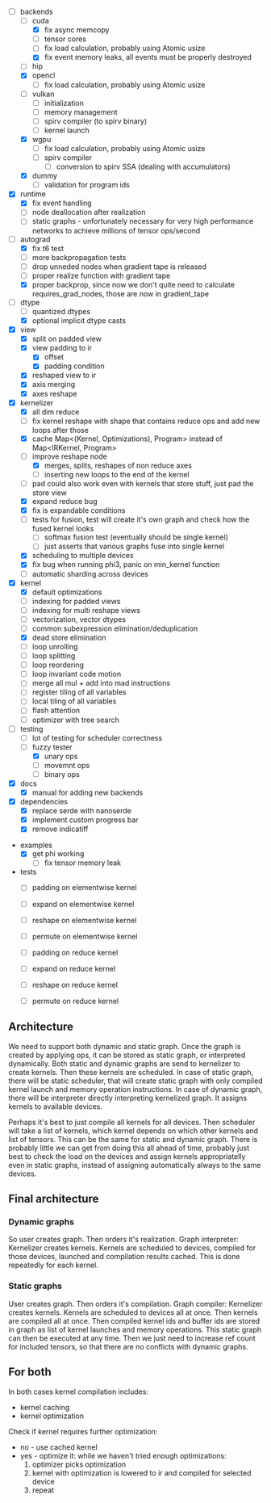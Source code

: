 - [ ] backends
  - [ ] cuda
    - [x] fix async memcopy
    - [ ] tensor cores
    - [ ] fix load calculation, probably using Atomic usize
    - [x] fix event memory leaks, all events must be properly destroyed
  - [ ] hip
  - [x] opencl
    - [ ] fix load calculation, probably using Atomic usize
  - [ ] vulkan
    - [ ] initialization
    - [ ] memory management
    - [ ] spirv compiler (to spirv binary)
    - [ ] kernel launch
  - [x] wgpu
    - [ ] fix load calculation, probably using Atomic usize
    - [ ] spirv compiler
      - [ ] conversion to spirv SSA (dealing with accumulators)
  - [x] dummy
    - [ ] validation for program ids
- [x] runtime
  - [x] fix event handling
  - [ ] node deallocation after realization
  - [ ] static graphs - unfortunately necessary for very high performance networks to achieve millions of tensor ops/second
- [ ] autograd
  - [x] fix t6 test
  - [ ] more backpropagation tests
  - [ ] drop unneded nodes when gradient tape is released
  - [ ] proper realize function with gradient tape
  - [x] proper backprop, since now we don't quite need to calculate requires_grad_nodes, those are now in gradient_tape
- [ ] dtype
  - [ ] quantized dtypes
  - [x] optional implicit dtype casts
- [x] view
  - [x] split on padded view
  - [x] view padding to ir
    - [x] offset
    - [x] padding condition
  - [x] reshaped view to ir
  - [x] axis merging
  - [x] axes reshape
- [x] kernelizer
  - [x] all dim reduce
  - [ ] fix kernel reshape with shape that contains reduce ops and add new loops after those
  - [x] cache Map<(Kernel, Optimizations), Program> instead of Map<IRKernel, Program>
  - [ ] improve reshape node
    - [x] merges, splits, reshapes of non reduce axes
    - [ ] inserting new loops to the end of the kernel
  - [ ] pad could also work even with kernels that store stuff, just pad the store view
  - [x] expand reduce bug
  - [x] fix is expandable conditions
  - [ ] tests for fusion, test will create it's own graph and check how the fused kernel looks
    - [ ] softmax fusion test (eventually should be single kernel)
    - [ ] just asserts that various graphs fuse into single kernel
  - [x] scheduling to multiple devices
  - [x] fix bug when running phi3, panic on min_kernel function
  - [ ] automatic sharding across devices
- [x] kernel
  - [x] default optimizations
  - [ ] indexing for padded views
  - [ ] indexing for multi reshape views
  - [ ] vectorization, vector dtypes
  - [ ] common subexpression elimination/deduplication
  - [x] dead store elimination
  - [ ] loop unrolling
  - [ ] loop splitting
  - [ ] loop reordering
  - [ ] loop invariant code motion
  - [ ] merge all mul + add into mad instructions
  - [ ] register tiling of all variables
  - [ ] local tiling of all variables
  - [ ] flash attention
  - [ ] optimizer with tree search
- [ ] testing
  - [ ] lot of testing for scheduler correctness
  - [ ] fuzzy tester
    - [x] unary ops
    - [ ] movemnt ops
    - [ ] binary ops

- [x] docs
  - [x] manual for adding new backends
- [x] dependencies
  - [x] replace serde with nanoserde
  - [x] implement custom progress bar
  - [x] remove indicatiff

- examples
  - [x] get phi working
    - [ ] fix tensor memory leak

- tests
  - [ ] padding on elementwise kernel
  - [ ] expand on elementwise kernel
  - [ ] reshape on elementwise kernel
  - [ ] permute on elementwise kernel
  - [ ] padding on reduce kernel
  - [ ] expand on reduce kernel
  - [ ] reshape on reduce kernel
  - [ ] permute on reduce kernel


## Architecture

We need to support both dynamic and static graph. Once the graph is created by applying ops, it can be stored as static graph, or interpreted dynamically.
Both static and dynamic graphs are send to kernelizer to create kernels. Then these kernels are scheduled. In case of static graph, there will be static scheduler,
that will create static graph with only compiled kernel launch and memory operation instructions. In case of dynamic graph, there will be interpreter
directly interpreting kernelized graph. It assigns kernels to available devices.

Perhaps it's best to just compile all kernels for all devices. Then scheduler will take a list of kernels, which kernel depends on which other kernels and list of tensors.
This can be the same for static and dynamic graph. There is probably little we can get from doing this all ahead of time, probably just best to check the load on the devices
and assign kernels appropriatelly even in static graphs, instead of assigning automatically always to the same devices.


## Final architecture

### Dynamic graphs

So user creates graph. Then orders it's realization.
Graph interpreter:
Kernelizer creates kernels. Kernels are scheduled to devices, compiled for those devices, launched and compilation results cached. This is done repeatedly for each kernel.

### Static graphs

User creates graph. Then orders it's compilation.
Graph compiler:
Kernelizer creates kernels. Kernels are scheduled to devices all at once. Then kernels are compiled all at once. Then compiled kernel ids and buffer ids are stored in graph as list
of kernel launches and memory operations. This static graph can then be executed at any time. Then we just need to increase ref count for included tensors, so that there are no
conflicts with dynamic graphs.

## For both

In both cases kernel compilation includes:
- kernel caching
- kernel optimization

Check if kernel requires further optimization:
  - no - use cached kernel
  - yes - optimize it:
    while we haven't tried enough optimizations:
      1. optimizer picks optimization
      2. kernel with optimization is lowered to ir and compiled for selected device
      3. repeat
